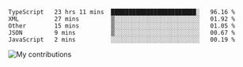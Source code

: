 <!--START_SECTION:waka-->
```text
TypeScript   23 hrs 11 mins  ████████████████████████░   96.16 % 
XML          27 mins         ▒░░░░░░░░░░░░░░░░░░░░░░░░   01.92 % 
Other        15 mins         ▒░░░░░░░░░░░░░░░░░░░░░░░░   01.05 % 
JSON         9 mins          ▒░░░░░░░░░░░░░░░░░░░░░░░░   00.67 % 
JavaScript   2 mins          ░░░░░░░░░░░░░░░░░░░░░░░░░   00.19 % 
```
<!--END_SECTION:waka-->
<img src="https://github-readme-streak-stats.herokuapp.com/?user=pahas&theme=white" alt="My contributions" />
